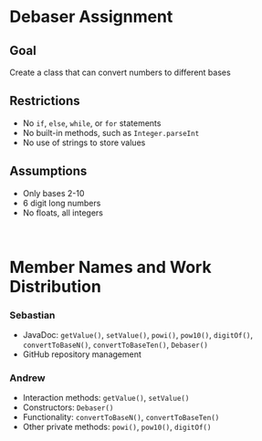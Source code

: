 # Debaser Assignment

## Goal
Create a class that can convert numbers to different bases

## Restrictions
- No `if`, `else`, `while`, or `for` statements
- No built-in methods, such as `Integer.parseInt`
- No use of strings to store values

## Assumptions 

- Only bases 2-10
- 6 digit long numbers
- No floats, all integers

&nbsp;
&nbsp;
&nbsp;
&nbsp;

# Member Names and Work Distribution

### Sebastian
- JavaDoc: `getValue()`, `setValue()`, `powi()`, `pow10()`, `digitOf()`, `convertToBaseN()`, `convertToBaseTen()`, `Debaser()`
- GitHub repository management
### Andrew
- Interaction methods: `getValue()`, `setValue()`
- Constructors: `Debaser()`
- Functionality: `convertToBaseN()`, `convertToBaseTen()`
- Other private methods: `powi()`, `pow10()`, `digitOf()`

